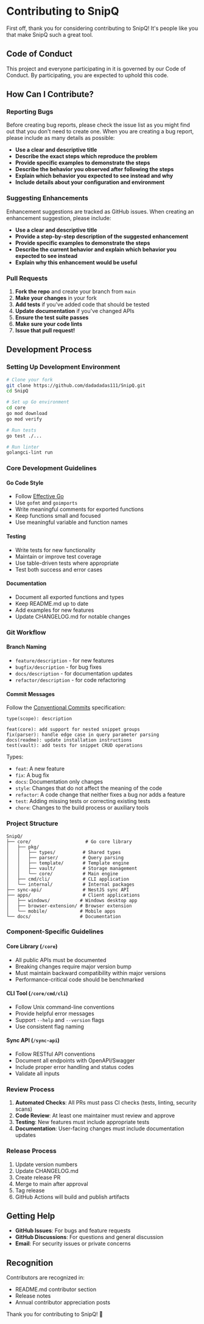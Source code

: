 # Contributing to SnipQ

First off, thank you for considering contributing to SnipQ! It's people like you that make SnipQ such a great tool.

## Code of Conduct

This project and everyone participating in it is governed by our Code of Conduct. By participating, you are expected to uphold this code.

## How Can I Contribute?

### Reporting Bugs

Before creating bug reports, please check the issue list as you might find out that you don't need to create one. When you are creating a bug report, please include as many details as possible:

- **Use a clear and descriptive title**
- **Describe the exact steps which reproduce the problem**
- **Provide specific examples to demonstrate the steps**
- **Describe the behavior you observed after following the steps**
- **Explain which behavior you expected to see instead and why**
- **Include details about your configuration and environment**

### Suggesting Enhancements

Enhancement suggestions are tracked as GitHub issues. When creating an enhancement suggestion, please include:

- **Use a clear and descriptive title**
- **Provide a step-by-step description of the suggested enhancement**
- **Provide specific examples to demonstrate the steps**
- **Describe the current behavior and explain which behavior you expected to see instead**
- **Explain why this enhancement would be useful**

### Pull Requests

1. **Fork the repo** and create your branch from `main`
2. **Make your changes** in your fork
3. **Add tests** if you've added code that should be tested
4. **Update documentation** if you've changed APIs
5. **Ensure the test suite passes**
6. **Make sure your code lints**
7. **Issue that pull request!**

## Development Process

### Setting Up Development Environment

```bash
# Clone your fork
git clone https://github.com/dadadadas111/SnipQ.git
cd SnipQ

# Set up Go environment
cd core
go mod download
go mod verify

# Run tests
go test ./...

# Run linter
golangci-lint run
```

### Core Development Guidelines

#### Go Code Style

- Follow [Effective Go](https://golang.org/doc/effective_go.html)
- Use `gofmt` and `goimports`
- Write meaningful comments for exported functions
- Keep functions small and focused
- Use meaningful variable and function names

#### Testing

- Write tests for new functionality
- Maintain or improve test coverage
- Use table-driven tests where appropriate
- Test both success and error cases

#### Documentation

- Document all exported functions and types
- Keep README.md up to date
- Add examples for new features
- Update CHANGELOG.md for notable changes

### Git Workflow

#### Branch Naming

- `feature/description` - for new features
- `bugfix/description` - for bug fixes
- `docs/description` - for documentation updates
- `refactor/description` - for code refactoring

#### Commit Messages

Follow the [Conventional Commits](https://www.conventionalcommits.org/) specification:

```
type(scope): description

feat(core): add support for nested snippet groups
fix(parser): handle edge case in query parameter parsing
docs(readme): update installation instructions
test(vault): add tests for snippet CRUD operations
```

Types:
- `feat`: A new feature
- `fix`: A bug fix
- `docs`: Documentation only changes
- `style`: Changes that do not affect the meaning of the code
- `refactor`: A code change that neither fixes a bug nor adds a feature
- `test`: Adding missing tests or correcting existing tests
- `chore`: Changes to the build process or auxiliary tools

### Project Structure

```
SnipQ/
├── core/                    # Go core library
│   ├── pkg/
│   │   ├── types/          # Shared types
│   │   ├── parser/         # Query parsing
│   │   ├── template/       # Template engine
│   │   ├── vault/          # Storage management
│   │   └── core/           # Main engine
│   ├── cmd/cli/            # CLI application
│   └── internal/           # Internal packages
├── sync-api/               # NestJS sync API
├── apps/                   # Client applications
│   ├── windows/           # Windows desktop app
│   ├── browser-extension/ # Browser extension
│   └── mobile/            # Mobile apps
└── docs/                  # Documentation
```

### Component-Specific Guidelines

#### Core Library (`/core`)

- All public APIs must be documented
- Breaking changes require major version bump
- Must maintain backward compatibility within major versions
- Performance-critical code should be benchmarked

#### CLI Tool (`/core/cmd/cli`)

- Follow Unix command-line conventions
- Provide helpful error messages
- Support `--help` and `--version` flags
- Use consistent flag naming

#### Sync API (`/sync-api`)

- Follow RESTful API conventions
- Document all endpoints with OpenAPI/Swagger
- Include proper error handling and status codes
- Validate all inputs

### Review Process

1. **Automated Checks**: All PRs must pass CI checks (tests, linting, security scans)
2. **Code Review**: At least one maintainer must review and approve
3. **Testing**: New features must include appropriate tests
4. **Documentation**: User-facing changes must include documentation updates

### Release Process

1. Update version numbers
2. Update CHANGELOG.md
3. Create release PR
4. Merge to main after approval
5. Tag release
6. GitHub Actions will build and publish artifacts

## Getting Help

- **GitHub Issues**: For bugs and feature requests
- **GitHub Discussions**: For questions and general discussion
- **Email**: For security issues or private concerns

## Recognition

Contributors are recognized in:
- README.md contributor section
- Release notes
- Annual contributor appreciation posts

Thank you for contributing to SnipQ! 🚀
